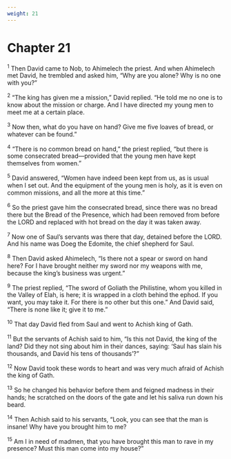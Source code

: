 ```yaml
---
weight: 21
---
```


# Chapter 21

<sup>1</sup> Then David came to Nob, to Ahimelech the priest. And when Ahimelech met David, he trembled and asked him, “Why are you alone? Why is no one with you?” 

<sup>2</sup> “The king has given me a mission,” David replied. “He told me no one is to know about the mission or charge. And I have directed my young men to meet me at a certain place. 

<sup>3</sup> Now then, what do you have on hand? Give me five loaves of bread, or whatever can be found.” 

<sup>4</sup> “There is no common bread on hand,” the priest replied, “but there is some consecrated bread—provided that the young men have kept themselves from women.” 

<sup>5</sup> David answered, “Women have indeed been kept from us, as is usual when I set out. And the equipment of the young men is holy, as it is even on common missions, and all the more at this time.” 

<sup>6</sup> So the priest gave him the consecrated bread, since there was no bread there but the Bread of the Presence, which had been removed from before the LORD and replaced with hot bread on the day it was taken away. 

<sup>7</sup> Now one of Saul’s servants was there that day, detained before the LORD. And his name was Doeg the Edomite, the chief shepherd for Saul. 

<sup>8</sup> Then David asked Ahimelech, “Is there not a spear or sword on hand here? For I have brought neither my sword nor my weapons with me, because the king’s business was urgent.” 

<sup>9</sup> The priest replied, “The sword of Goliath the Philistine, whom you killed in the Valley of Elah, is here; it is wrapped in a cloth behind the ephod. If you want, you may take it. For there is no other but this one.” And David said, “There is none like it; give it to me.” 

<sup>10</sup> That day David fled from Saul and went to Achish king of Gath. 

<sup>11</sup> But the servants of Achish said to him, “Is this not David, the king of the land? Did they not sing about him in their dances, saying: ‘Saul has slain his thousands, and David his tens of thousands’?” 

<sup>12</sup> Now David took these words to heart and was very much afraid of Achish the king of Gath. 

<sup>13</sup> So he changed his behavior before them and feigned madness in their hands; he scratched on the doors of the gate and let his saliva run down his beard. 

<sup>14</sup> Then Achish said to his servants, “Look, you can see that the man is insane! Why have you brought him to me? 

<sup>15</sup> Am I in need of madmen, that you have brought this man to rave in my presence? Must this man come into my house?” 


